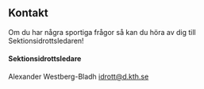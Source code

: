 ## Kontakt

Om du har några sportiga frågor så kan du höra av dig till Sektionsidrottsledaren!

#### Sektionsidrottsledare  
Alexander Westberg-Bladh
[idrott@d.kth.se](mailto:idrott@d.kth.se)
